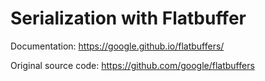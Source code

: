 # Serialization with Flatbuffer
Documentation: https://google.github.io/flatbuffers/ 

Original source code: https://github.com/google/flatbuffers